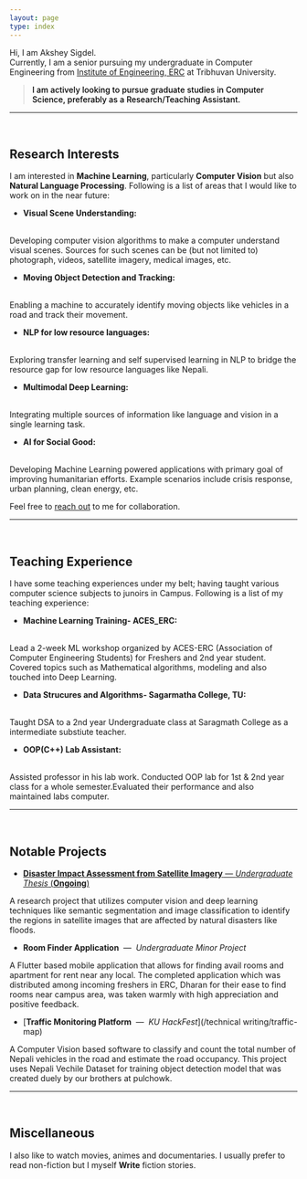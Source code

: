 ```yaml
---
layout: page
type: index
---
```


Hi, I am Akshey Sigdel.<br/>
Currently, I am a senior pursuing my undergraduate in Computer Engineering from
[Institute of Engineering, ERC](/https://www.ioepc.edu.np/) at Tribhuvan University.

<blockquote><span style="color:#000000"><strong style="font-weight:500"> I am actively looking to pursue graduate studies in Computer Science, preferably as a Research/Teaching Assistant. </strong></span></blockquote>

---
<br />

## Research Interests

I am interested in **Machine Learning**, particularly **Computer Vision** but also **Natural Language Processing**. Following is a list of areas that I would like to work on in the near future:

- **Visual Scene Understanding:** 
<br />
Developing computer vision algorithms to make a computer understand visual scenes. Sources for such scenes can be (but not limited to) photograph, videos, satellite imagery, medical images, etc.  

- **Moving Object Detection and Tracking:** 
<br />
Enabling a machine to accurately identify moving objects like vehicles in a road and track their movement.

- **NLP for low resource languages:** 
<br />
Exploring transfer learning and self supervised learning in NLP to bridge the resource gap for low resource languages like Nepali. 

- **Multimodal Deep Learning:** 
<br />
Integrating multiple sources of information like language and vision in a single learning task.

- **AI for Social Good:** 
<br />
Developing Machine Learning powered applications with primary goal of improving humanitarian efforts. Example scenarios include crisis response, urban planning, clean energy, etc. 

Feel free to [reach out](/contact.md) to me for collaboration.

---
<br />

## Teaching Experience

I have some teaching experiences under my belt; having taught various computer science subjects to junoirs in Campus. Following is a list of my teaching experience:  

- **Machine Learning Training- ACES_ERC:** 
<br />
Lead a 2-week ML workshop organized by ACES-ERC (Association of Computer Engineering Students) for Freshers and 2nd year student. Covered topics such as Mathematical algorithms, modeling and also touched into Deep Learning.

- **Data Strucures and Algorithms- Sagarmatha College, TU:** 
<br />
Taught DSA to a 2nd year Undergraduate class at Saragmath College as a intermediate substiute teacher.  

- **OOP(C++) Lab Assistant:** 
<br />
Assisted professor in his lab work. Conducted OOP lab for 1st & 2nd year class for a whole semester.Evaluated their performance and also maintained labs computer.

---
<br />

## Notable Projects

- [**Disaster Impact Assessment from Satellite Imagery** — *Undergraduate Thesis* (**Ongoing**)](/assets/pdf/IVSP%20Paper.pdf)

A research project that utilizes computer vision and deep learning techniques like semantic segmentation and image classification to identify the regions in satellite images that are affected by natural disasters like floods.

- **Room Finder Application** ​ — ​ *Undergraduate Minor Project*

A Flutter based mobile application that allows for finding avail rooms and apartment for rent near any local. The completed application which was distributed among incoming freshers in ERC, Dharan for their ease to find rooms near campus area, was taken warmly with high appreciation and positive feedback.


- [**Traffic Monitoring Platform** ​ — ​ *KU HackFest*](/technical writing/traffic-map)

A Computer Vision based software to classify and count the total number of Nepali vehicles in the road and estimate the road occupancy. This project uses Nepali Vechile Dataset for training object detection model that was created duely by our brothers at pulchowk.

---
<br />

## Miscellaneous

I also like to watch movies, animes and documentaries. I usually prefer to read non-fiction but I myself **Write** fiction stories.
